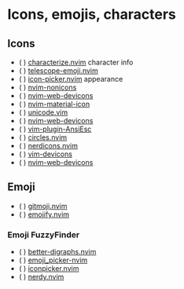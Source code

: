 # Icons, emojis, characters

## Icons

* ( ) [characterize.nvim](https://github.com/delphinus/characterize.nvim) character info
* ( ) [telescope-emoji.nvim](https://github.com/xiyaowong/telescope-emoji.nvim)
* ( ) [icon-picker.nvim](https://github.com/ziontee113/icon-picker.nvim) appearance
* ( ) [nvim-nonicons](https://github.com/yamatsum/nvim-nonicons)
* ( ) [nvim-web-devicons](https://github.com/nvim-tree/nvim-web-devicons)
* ( ) [nvim-material-icon](https://github.com/DaikyXendo/nvim-material-icon)
* ( ) [unicode.vim](https://github.com/chrisbra/unicode.vim)
* ( ) [nvim-web-devicons](https://github.com/kyazdani42/nvim-web-devicons)
* ( ) [vim-plugin-AnsiEsc](https://github.com/powerman/vim-plugin-AnsiEsc)
* ( ) [circles.nvim](https://github.com/projekt0n/circles.nvim)
* ( ) [nerdicons.nvim](https://github.com/nvimdev/nerdicons.nvim)
* ( ) [vim-devicons](https://github.com/ryanoasis/vim-devicons)
* ( ) [nvim-web-devicons](https://github.com/nvim-tree/nvim-web-devicons )

## Emoji

* ( ) [gitmoji.nvim](https://github.com/Dynge/gitmoji.nvim)
* ( ) [emojify.nvim](https://github.com/ronisbr/emojify.nvim)

### Emoji FuzzyFinder

* ( ) [better-digraphs.nvim](https://github.com/protex/better-digraphs.nvim)
* ( ) [emoji_picker-nvim](https://github.com/WilsonOh/emoji_picker-nvim)
* ( ) [iconpicker.nvim](https://github.com/mrjones2014/iconpicker.nvim)
* ( ) [nerdy.nvim](https://github.com/2KAbhishek/nerdy.nvim)
